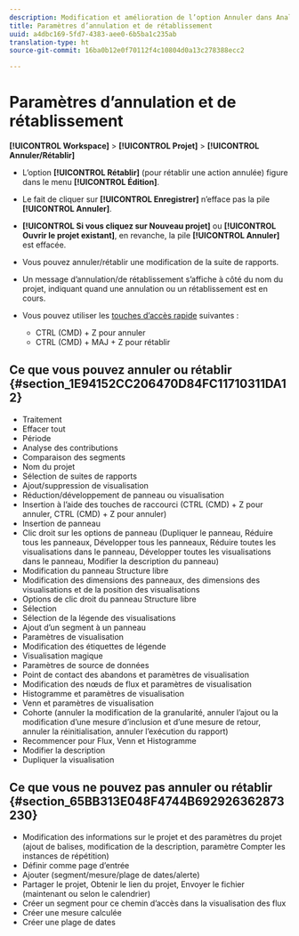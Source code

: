 ```yaml
---
description: Modification et amélioration de l’option Annuler dans Analysis Workspace.
title: Paramètres d’annulation et de rétablissement
uuid: a4dbc169-5fd7-4383-aee0-6b5ba1c235ab
translation-type: ht
source-git-commit: 16ba0b12e0f70112f4c10804d0a13c278388ecc2

---
```



# Paramètres d’annulation et de rétablissement

**[!UICONTROL Workspace]** > **[!UICONTROL Projet]** > **[!UICONTROL Annuler/Rétablir]**

* L’option **[!UICONTROL Rétablir]** (pour rétablir une action annulée) figure dans le menu **[!UICONTROL Édition]**.

* Le fait de cliquer sur **[!UICONTROL Enregistrer]** n’efface pas la pile **[!UICONTROL Annuler]**.

* **[!UICONTROL Si vous cliquez sur Nouveau projet]** ou **[!UICONTROL Ouvrir le projet existant]**, en revanche, la pile **[!UICONTROL Annuler]** est effacée.

* Vous pouvez annuler/rétablir une modification de la suite de rapports.
* Un message d’annulation/de rétablissement s’affiche à côté du nom du projet, indiquant quand une annulation ou un rétablissement est en cours.
* Vous pouvez utiliser les [touches d’accès rapide](/help/analyze/analysis-workspace/build-workspace-project/fa-shortcut-keys.md) suivantes :

   * CTRL (CMD) + Z pour annuler
   * CTRL (CMD) + MAJ + Z pour rétablir

## Ce que vous pouvez annuler ou rétablir {#section_1E94152CC206470D84FC11710311DA12}

* Traitement
* Effacer tout
* Période
* Analyse des contributions
* Comparaison des segments
* Nom du projet
* Sélection de suites de rapports
* Ajout/suppression de visualisation
* Réduction/développement de panneau ou visualisation
* Insertion à l’aide des touches de raccourci (CTRL (CMD) + Z pour annuler, CTRL (CMD) + Z pour annuler)
* Insertion de panneau
* Clic droit sur les options de panneau (Dupliquer le panneau, Réduire tous les panneaux, Développer tous les panneaux, Réduire toutes les visualisations dans le panneau, Développer toutes les visualisations dans le panneau, Modifier la description du panneau)
* Modification du panneau Structure libre
* Modification des dimensions des panneaux, des dimensions des visualisations et de la position des visualisations
* Options de clic droit du panneau Structure libre
* Sélection
* Sélection de la légende des visualisations
* Ajout d’un segment à un panneau
* Paramètres de visualisation
* Modification des étiquettes de légende
* Visualisation magique
* Paramètres de source de données
* Point de contact des abandons et paramètres de visualisation
* Modification des nœuds de flux et paramètres de visualisation
* Histogramme et paramètres de visualisation
* Venn et paramètres de visualisation
* Cohorte (annuler la modification de la granularité, annuler l’ajout ou la modification d’une mesure d’inclusion et d’une mesure de retour, annuler la réinitialisation, annuler l’exécution du rapport)
* Recommencer pour Flux, Venn et Histogramme
* Modifier la description
* Dupliquer la visualisation

## Ce que vous ne pouvez pas annuler ou rétablir {#section_65BB313E048F4744B692926362873230}

* Modification des informations sur le projet et des paramètres du projet (ajout de balises, modification de la description, paramètre Compter les instances de répétition)
* Définir comme page d’entrée
* Ajouter (segment/mesure/plage de dates/alerte)
* Partager le projet, Obtenir le lien du projet, Envoyer le fichier (maintenant ou selon le calendrier)
* Créer un segment pour ce chemin d’accès dans la visualisation des flux
* Créer une mesure calculée
* Créer une plage de dates

